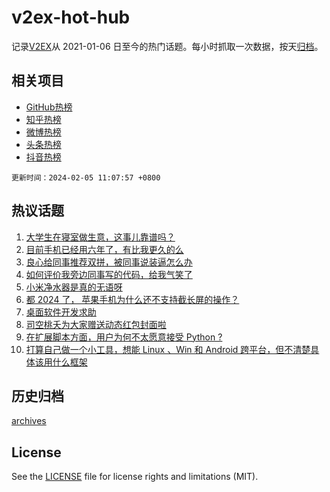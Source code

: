 # v2ex-hot-hub

 记录[V2EX](https://www.v2ex.com/)从 2021-01-06 日至今的热门话题。每小时抓取一次数据，按天[归档](archives)。
 
 ## 相关项目

- [GitHub热榜](https://github.com/snaildev/github-hot-hub)
- [知乎热榜](https://github.com/snaildev/zhihu-hot-hub)
- [微博热榜](https://github.com/snaildev/weibo-hot-hub)
- [头条热榜](https://github.com/snaildev/toutiao-hot-hub)
- [抖音热榜](https://github.com/snaildev/douyin-hot-hub)


 `更新时间：2024-02-05 11:07:57 +0800`

## 热议话题

1. [大学生在寝室做生意，这事儿靠谱吗？](https://www.v2ex.com/t/1014037)
1. [目前手机已经用六年了，有比我更久的么](https://www.v2ex.com/t/1014038)
1. [良心给同事推荐双拼，被同事说装逼怎么办](https://www.v2ex.com/t/1014193)
1. [如何评价我旁边同事写的代码，给我气笑了](https://www.v2ex.com/t/1014293)
1. [小米净水器是真的无语呀](https://www.v2ex.com/t/1014039)
1. [都 2024 了， 苹果手机为什么还不支持截长屏的操作？](https://www.v2ex.com/t/1014110)
1. [桌面软件开发求助](https://www.v2ex.com/t/1014035)
1. [司空桃夭为大家赠送动态红包封面啦](https://www.v2ex.com/t/1014114)
1. [在扩展脚本方面，用户为何不太愿意接受 Python ?](https://www.v2ex.com/t/1014257)
1. [打算自己做一个小工具，想能 Linux 、Win 和 Android 跨平台，但不清楚具体该用什么框架](https://www.v2ex.com/t/1014087)

## 历史归档

[archives](archives)

## License

See the [LICENSE](LICENSE) file for license rights and limitations (MIT).

